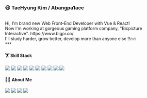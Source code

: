 ### 😃 TaeHyung Kim / Abangpa1ace 

<br />
Hi, I'm brand new Web Front-End Developer with Vue & React! </br>
Now I'm working at gorgeous gaming platform company, "Bicpicture Interactive". https://www.bigpi.co/ </br>
I'll study harder, grow better, develop more than anyone else !!🔥🔥 </br>
***

#### 🏋️ Skill Stack
<span><img src="https://img.shields.io/badge/Python-3776AB?style=flat-square&logo=Python&logoColor=white"/></span>
<span><img src="https://img.shields.io/badge/HTML5-E34F26?style=flat-square&logo=HTML5&logoColor=white"/></span>
<span><img src="https://img.shields.io/badge/CSS3-1572B6?style=flat-square&logo=CSS3&logoColor=white"/></span>
<span><img src="https://img.shields.io/badge/Javascript-F7DF1E?style=flat-square&logo=Javascript&logoColor=black"/></span>
<span><img src="https://img.shields.io/badge/React-61DAFB?style=flat-square&logo=React&logoColor=black"/></span>
<span><img src="https://img.shields.io/badge/Sass-CC6699?style=flat-square&logo=Sass&logoColor=white"/></span>
<span><img src="https://img.shields.io/badge/styled-components-DB7093?style=flat-square&logo=styled-components&logoColor=white"/></span>
<span><img src="https://img.shields.io/badge/Node.js-339933?style=flat-square&logo=Node.js&logoColor=black"/></span>
<span><img src="https://img.shields.io/badge/Express-000000?style=flat-square&logo=Express&logoColor=white"/></span>
<span><img src="https://img.shields.io/badge/Redux-764ABC?style=flat-square&logo=Redux&logoColor=white"/></span>

#### 🤹‍♂️ About Me
<a href="https://github.com/Abangpa1ace?tab=repositories"><img src="https://img.shields.io/badge/Github-181717?style=flat-square&logo=Github&logoColor=white"/></a>
<a href="https://abangpa1ace.tistory.com/"><img src="https://img.shields.io/badge/Blogger-FF5722?style=flat-square&logo=Blogger&logoColor=white"/></a>
<a href="https://www.instagram.com/ttaeng_99/"><img src="https://img.shields.io/badge/Instagram-E4405F?style=flat-square&logo=Instagram&logoColor=white"/></a>
<a href="dyek72731@gmail.com"><img src="https://img.shields.io/badge/Gmail-EA4335?style=flat-square&logo=Gmail&logoColor=white"/></a>

<!--
**Abangpa1ace/Abangpa1ace** is a ✨ _special_ ✨ repository because its `README.md` (this file) appears on your GitHub profile.

Here are some ideas to get you started:

- 🔭 I’m currently working on ...
- 🌱 I’m currently learning ...
- 👯 I’m looking to collaborate on ...
- 🤔 I’m looking for help with ...
- 💬 Ask me about ...
- 📫 How to reach me: ...
- 😄 Pronouns: ...
- ⚡ Fun fact: ...
-->
